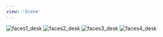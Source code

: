 ```yaml
---
view: 'Scene'
---
```


![faces1_desk](lovemanifest/media/galleries/faces/faces1_desk.jpg?v=2)
![faces2_desk](lovemanifest/media/galleries/faces/faces2_desk.jpg?v=2)
![faces3_desk](lovemanifest/media/galleries/faces/faces3_desk.jpg?v=2)
![faces4_desk](lovemanifest/media/galleries/faces/faces4_desk.jpg?v=2)

